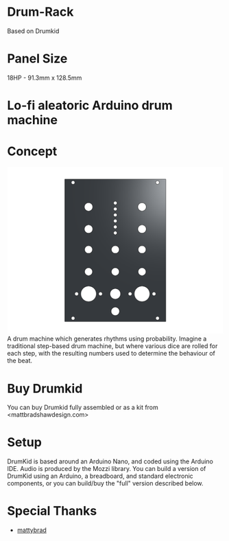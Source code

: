 # Drum-Rack
Based on Drumkid

# Panel Size
18HP - 91.3mm x 128.5mm

# Lo-fi aleatoric Arduino drum machine

# Concept
![image](https://github.com/HanalogInstruments/Drum-Rack/blob/main/Case/V1/Drum_Rack_Panel.png)
A drum machine which generates rhythms using probability. Imagine a traditional step-based drum machine, but where various dice are rolled for each step, with the resulting numbers used to determine the behaviour of the beat.

# Buy Drumkid
You can buy Drumkid fully assembled or as a kit from <mattbradshawdesign.com>

# Setup
DrumKid is based around an Arduino Nano, and coded using the Arduino IDE. Audio is produced by the Mozzi library. You can build a version of DrumKid using an Arduino, a breadboard, and standard electronic components, or you can build/buy the "full" version described below.

# Special Thanks
-   [mattybrad](https://github.com/mattybrad)
